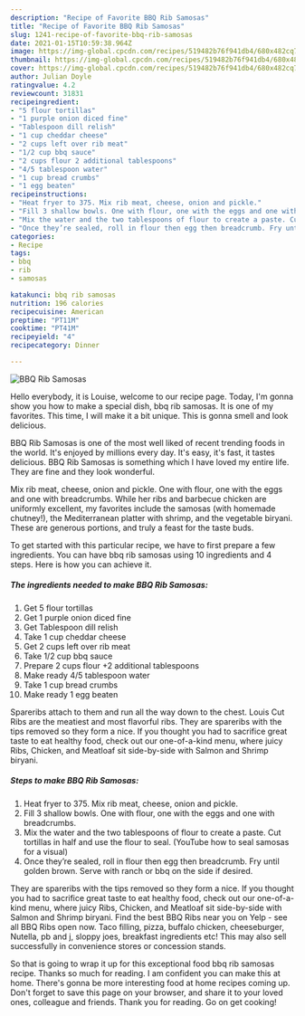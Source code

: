 ```yaml
---
description: "Recipe of Favorite BBQ Rib Samosas"
title: "Recipe of Favorite BBQ Rib Samosas"
slug: 1241-recipe-of-favorite-bbq-rib-samosas
date: 2021-01-15T10:59:38.964Z
image: https://img-global.cpcdn.com/recipes/519482b76f941db4/680x482cq70/bbq-rib-samosas-recipe-main-photo.jpg
thumbnail: https://img-global.cpcdn.com/recipes/519482b76f941db4/680x482cq70/bbq-rib-samosas-recipe-main-photo.jpg
cover: https://img-global.cpcdn.com/recipes/519482b76f941db4/680x482cq70/bbq-rib-samosas-recipe-main-photo.jpg
author: Julian Doyle
ratingvalue: 4.2
reviewcount: 31831
recipeingredient:
- "5 flour tortillas"
- "1 purple onion diced fine"
- "Tablespoon dill relish"
- "1 cup cheddar cheese"
- "2 cups left over rib meat"
- "1/2 cup bbq sauce"
- "2 cups flour 2 additional tablespoons"
- "4/5 tablespoon water"
- "1 cup bread crumbs"
- "1 egg beaten"
recipeinstructions:
- "Heat fryer to 375. Mix rib meat, cheese, onion and pickle."
- "Fill 3 shallow bowls. One with flour, one with the eggs and one with breadcrumbs."
- "Mix the water and the two tablespoons of flour to create a paste. Cut tortillas in half and use the flour to seal. (YouTube how to seal samosas for a visual)"
- "Once they’re sealed, roll in flour then egg then breadcrumb. Fry until golden brown. Serve with ranch or bbq on the side if desired."
categories:
- Recipe
tags:
- bbq
- rib
- samosas

katakunci: bbq rib samosas 
nutrition: 196 calories
recipecuisine: American
preptime: "PT11M"
cooktime: "PT41M"
recipeyield: "4"
recipecategory: Dinner

---
```



![BBQ Rib Samosas](https://img-global.cpcdn.com/recipes/519482b76f941db4/680x482cq70/bbq-rib-samosas-recipe-main-photo.jpg)

Hello everybody, it is Louise, welcome to our recipe page. Today, I'm gonna show you how to make a special dish, bbq rib samosas. It is one of my favorites. This time, I will make it a bit unique. This is gonna smell and look delicious.

BBQ Rib Samosas is one of the most well liked of recent trending foods in the world. It's enjoyed by millions every day. It's easy, it's fast, it tastes delicious. BBQ Rib Samosas is something which I have loved my entire life. They are fine and they look wonderful.

Mix rib meat, cheese, onion and pickle. One with flour, one with the eggs and one with breadcrumbs. While her ribs and barbecue chicken are uniformly excellent, my favorites include the samosas (with homemade chutney!), the Mediterranean platter with shrimp, and the vegetable biryani. These are generous portions, and truly a feast for the taste buds.


To get started with this particular recipe, we have to first prepare a few ingredients. You can have bbq rib samosas using 10 ingredients and 4 steps. Here is how you can achieve it.

<!--inarticleads1-->

##### The ingredients needed to make BBQ Rib Samosas:

1. Get 5 flour tortillas
1. Get 1 purple onion diced fine
1. Get Tablespoon dill relish
1. Take 1 cup cheddar cheese
1. Get 2 cups left over rib meat
1. Take 1/2 cup bbq sauce
1. Prepare 2 cups flour +2 additional tablespoons
1. Make ready 4/5 tablespoon water
1. Take 1 cup bread crumbs
1. Make ready 1 egg beaten


Spareribs attach to them and run all the way down to the chest. Louis Cut Ribs are the meatiest and most flavorful ribs. They are spareribs with the tips removed so they form a nice. If you thought you had to sacrifice great taste to eat healthy food, check out our one-of-a-kind menu, where juicy Ribs, Chicken, and Meatloaf sit side-by-side with Salmon and Shrimp biryani. 

<!--inarticleads2-->

##### Steps to make BBQ Rib Samosas:

1. Heat fryer to 375. Mix rib meat, cheese, onion and pickle.
1. Fill 3 shallow bowls. One with flour, one with the eggs and one with breadcrumbs.
1. Mix the water and the two tablespoons of flour to create a paste. Cut tortillas in half and use the flour to seal. (YouTube how to seal samosas for a visual)
1. Once they’re sealed, roll in flour then egg then breadcrumb. Fry until golden brown. Serve with ranch or bbq on the side if desired.


They are spareribs with the tips removed so they form a nice. If you thought you had to sacrifice great taste to eat healthy food, check out our one-of-a-kind menu, where juicy Ribs, Chicken, and Meatloaf sit side-by-side with Salmon and Shrimp biryani. Find the best BBQ Ribs near you on Yelp - see all BBQ Ribs open now. Taco filling, pizza, buffalo chicken, cheeseburger, Nutella, pb and j, sloppy joes, breakfast ingredients etc! This may also sell successfully in convenience stores or concession stands. 

So that is going to wrap it up for this exceptional food bbq rib samosas recipe. Thanks so much for reading. I am confident you can make this at home. There's gonna be more interesting food at home recipes coming up. Don't forget to save this page on your browser, and share it to your loved ones, colleague and friends. Thank you for reading. Go on get cooking!
